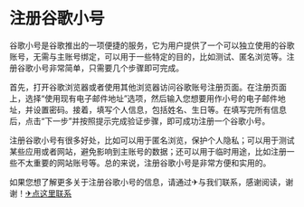 # 注册谷歌小号

谷歌小号是谷歌推出的一项便捷的服务，它为用户提供了一个可以独立使用的谷歌账号，无需与主账号绑定，可以用于一些特定的目的，比如测试、匿名浏览等。注册谷歌小号非常简单，只需要几个步骤即可完成。

首先，打开谷歌浏览器或者使用其他浏览器访问谷歌账号注册页面。在注册页面上，选择“使用现有电子邮件地址”选项，然后输入您想要用作小号的电子邮件地址，并设置密码。接着，填写个人信息，包括姓名、生日等。在填写完所有信息后，点击“下一步”并按照提示完成验证步骤，即可成功注册一个谷歌小号。

注册谷歌小号有很多好处，比如可以用于匿名浏览，保护个人隐私；可以用于测试某些应用或者网站，避免影响到主账号的数据；还可以用于临时用途，比如注册一些不太重要的网站账号等。总的来说，注册谷歌小号是非常方便和实用的。

如果您想了解更多关于注册谷歌小号的信息，请通过✈与我们联系，感谢阅读，谢谢！[✈点这里联系](https://ads.k02.cc)